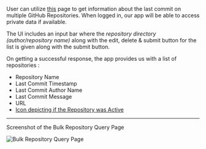 User can utilize [this](https://gstatviewer.pages.dev/bulkrepo) page to get information about the last commit on multiple GitHub Repositories. When logged in, our app will be able to access private data if available.

The UI includes an input bar where the _repository directory (author/repository name)_ along with the edit, delete & submit button for the list is given along with the submit button.

On getting a successful response, the app provides us with a list of repositories :

- Repository Name
- Last Commit Timestamp
- Last Commit Author Name
- Last Commit Message
- URL
- [Icon depicting if the Repository was Active](https://github.com/febkosq8/GStatTracker/wiki/Features#mark-an-repository-as-active)

---

Screenshot of the Bulk Repository Query Page

![Bulk Repository Query Page](https://user-images.githubusercontent.com/33223665/189767302-e01c2a87-78cd-46cd-97a7-6fc940d6083c.png)
